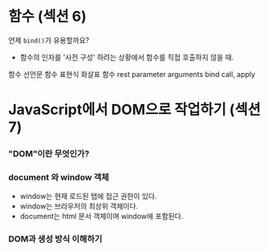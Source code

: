 # 함수 (섹션 6)
언제 `bind()`가 유용할까요?
* 함수의 인자를 '사전 구성' 하려는 상황에서 함수를 직접 호출하지 않을 때. 

함수 선언문
함수 표현식
화살표 함수
rest parameter
arguments
bind
call, apply

# JavaScript에서 DOM으로 작업하기 (섹션 7)

### "DOM"이란 무엇인가?
### document 와 window 객체
- window는 현재 로드된 탭에 접근 권한이 있다.
- window는 브라우저의 최상위 객체이다.
- document는 html 문서 객체이며 window에 포함된다.

### DOM과 생성 방식 이해하기
